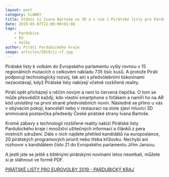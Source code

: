 ```yaml
---
layout: post
category: CLANKY
title: Stáhni si Ivana Bartoše ve 3D a s ním i Pirátské listy pro Pardubický kraj
date: 2019-05-07T22:00:00+01:00
tags: 
    - Pardubice
    - EU
    - Volby
author: Piráti Pardubického kraje
image: articles/2019/jj-cf.jpg
---
```



Pirátské listy k volbám do Evropského parlamentu vyšly rovnou v 15 regionálních mutacích o celkovém nákladu 735 tisíc kusů. A protože Piráti podporují technologický rozvoj, tak ani s předvolebními tiskovinami nezaostávají, když Pirátské listy nabízejí včetně rozšířené reality.

Piráti opět přicházejí s něčím novým a není to červená čepička. O tom se může přesvědčit každý, kdo vlastní smartphone s foťákem a namíří ho na AR kód umístěný na první straně předvolebních novin. Následně se přímo u vás v obývacím pokoji, kanceláři nebo v restauraci na stole zjeví mluvící 3D animovaná postavička předsedy České pirátské strany Ivana Bartoše. 

Kromě zábavy s technologií rozšířené reality nabízí Pirátské listy Pardubického kraje i množství užitečných informací a článků z pera místních sdružení. Dále v nich najdete přehled kandidátů na europoslance, 20 pirátských programových priorit nebo třeba křížovku. Nechybí ani rozhovor s kandidátem číslo 21 do Evropského parlamentu Jiřím Jansou.

A jestli jste se ještě s tištěnými pirátskými novinami letos nesetkali, můžete si je stáhnout ve formě PDF.

[PIRÁTSKÉ LISTY PRO EUROVOLBY 2019 - PARDUBICKÝ KRAJ](https://drive.google.com/file/d/1bkObOWoXNmOdb2vvDgrh5SaD4kN7Cq1A/view)

